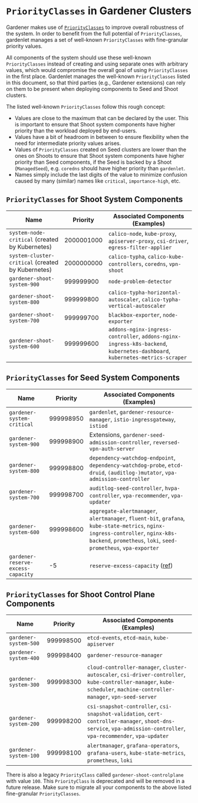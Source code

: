 # `PriorityClasses` in Gardener Clusters

Gardener makes use of [`PriorityClasses`](https://kubernetes.io/docs/concepts/scheduling-eviction/pod-priority-preemption/) to improve overall robustness of the system.
In order to benefit from the full potential of `PriorityClasses`, gardenlet manages a set of well-known `PriorityClasses` with fine-granular priority values.

All components of the system should use these well-known `PriorityClasses` instead of creating and using separate ones with arbitrary values, which would compromise the overall goal of using `PriorityClasses` in the first place.
Gardenlet manages the well-known `PriorityClasses` listed in this document, so that third parties (e.g., Gardener extensions) can rely on them to be present when deploying components to Seed and Shoot clusters.

The listed well-known `PriorityClasses` follow this rough concept:

- Values are close to the maximum that can be declared by the user. This is important to ensure that Shoot system components have higher priority than the workload deployed by end-users.
- Values have a bit of headroom in between to ensure flexibility when the need for intermediate priority values arises.
- Values of `PriorityClasses` created on Seed clusters are lower than the ones on Shoots to ensure that Shoot system components have higher priority than Seed components, if the Seed is backed by a Shoot (`ManagedSeed`), e.g. `coredns` should have higher priority than `gardenlet`.
- Names simply include the last digits of the value to minimize confusion caused by many (similar) names like `critical`, `importance-high`, etc.


## `PriorityClasses` for Shoot System Components

| Name                                              | Priority   | Associated Components (Examples)                                                                                            |
|---------------------------------------------------|------------|-----------------------------------------------------------------------------------------------------------------------------|
| `system-node-critical` (created by Kubernetes)    | 2000001000 | `calico-node`, `kube-proxy`, `apiserver-proxy`, `csi-driver`, `egress-filter-applier`                                       |
| `system-cluster-critical` (created by Kubernetes) | 2000000000 | `calico-typha`, `calico-kube-controllers`, `coredns`, `vpn-shoot`                                                           |
| `gardener-shoot-system-900`                       | 999999900  | `node-problem-detector`                                                                                                     |
| `gardener-shoot-system-800`                       | 999999800  | `calico-typha-horizontal-autoscaler`, `calico-typha-vertical-autoscaler`                                                    |
| `gardener-shoot-system-700`                       | 999999700  | `blackbox-exporter`, `node-exporter`                                                                                        |
| `gardener-shoot-system-600`                       | 999999600  | `addons-nginx-ingress-controller`, `addons-nginx-ingress-k8s-backend`, `kubernetes-dashboard`, `kubernetes-metrics-scraper` |


## `PriorityClasses` for Seed System Components

| Name                               | Priority  | Associated Components (Examples)                                                                                                                                                                   |
|------------------------------------|-----------|----------------------------------------------------------------------------------------------------------------------------------------------------------------------------------------------------|
| `gardener-system-critical`         | 999998950 | `gardenlet`, `gardener-resource-manager`, `istio-ingressgateway`, `istiod`                                                                                                                         |
| `gardener-system-900`              | 999998900 | Extensions, `gardener-seed-admission-controller`, `reversed-vpn-auth-server`                                                                                                                       |
| `gardener-system-800`              | 999998800 | `dependency-watchdog-endpoint`, `dependency-watchdog-probe`, `etcd-druid`, `(auditlog-)mutator`, `vpa-admission-controller`                                                                        |
| `gardener-system-700`              | 999998700 | `auditlog-seed-controller`, `hvpa-controller`, `vpa-recommender`, `vpa-updater`                                                                                                                    |
| `gardener-system-600`              | 999998600 | `aggregate-alertmanager`, `alertmanager`, `fluent-bit`, `grafana`, `kube-state-metrics`, `nginx-ingress-controller`, `nginx-k8s-backend`, `prometheus`, `loki`,  `seed-prometheus`, `vpa-exporter` |
| `gardener-reserve-excess-capacity` | -5        | `reserve-excess-capacity` ([ref](https://github.com/gardener/gardener/pull/6135))                                                                                                                  |

## `PriorityClasses` for Shoot Control Plane Components

| Name                  | Priority  | Associated Components (Examples)                                                                                                                                        |
|-----------------------|-----------|-------------------------------------------------------------------------------------------------------------------------------------------------------------------------|
| `gardener-system-500` | 999998500 | `etcd-events`, `etcd-main`, `kube-apiserver`                                                                                                                            |
| `gardener-system-400` | 999998400 | `gardener-resource-manager`                                                                                                                                             |
| `gardener-system-300` | 999998300 | `cloud-controller-manager`, `cluster-autoscaler`, `csi-driver-controller`, `kube-controller-manager`, `kube-scheduler`, `machine-controller-manager`, `vpn-seed-server` |
| `gardener-system-200` | 999998200 | `csi-snapshot-controller`, `csi-snapshot-validation`, `cert-controller-manager`, `shoot-dns-service`, `vpa-admission-controller`, `vpa-recommender`, `vpa-updater`      |
| `gardener-system-100` | 999998100 | `alertmanager`, `grafana-operators`, `grafana-users`, `kube-state-metrics`, `prometheus`, `loki`                                                                        |

There is also a legacy `PriorityClass` called `gardener-shoot-controlplane` with value `100`.
This `PriorityClass` is deprecated and will be removed in a future release.
Make sure to migrate all your components to the above listed fine-granular `PriorityClasses`.
